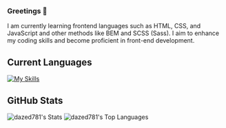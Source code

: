 ### Greetings 👋

I am currently learning frontend languages such as HTML, CSS, and JavaScript and other methods like BEM and SCSS (Sass). I aim to enhance my coding skills and become proficient in front-end development.

## Current Languages

[![My Skills](https://skillicons.dev/icons?i=html,sass,js)](https://skillicons.dev)

## GitHub Stats

![dazed781's Stats](https://github-readme-stats.vercel.app/api?username=dazed781&theme=vue-dark&show_icons=true&hide_border=true&count_private=true)
![dazed781's Top Languages](https://github-readme-stats.vercel.app/api/top-langs/?username=dazed781&theme=vue-dark&show_icons=true&hide_border=true&layout=compact)

